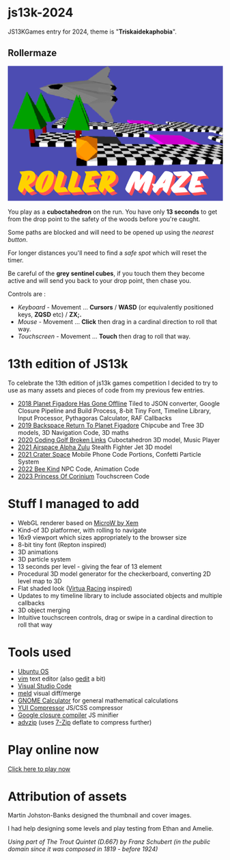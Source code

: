 # js13k-2024
JS13KGames entry for 2024, theme is "**Triskaidekaphobia**".

## Rollermaze

![Rollermaze](big_screenshot.png?raw=true "Rollermaze")

You play as a **cuboctahedron** on the run. You have only **13 seconds** to get from the drop point to the safety of the woods before you're caught.

Some paths are blocked and will need to be opened up using the _nearest button_.

For longer distances you'll need to find a _safe spot_ which will reset the timer.

Be careful of the **grey sentinel cubes**, if you touch them they become active and will send you back to your drop point, then chase you.

Controls are :

* *Keyboard* - Movement ... **Cursors** / **WASD** (or equivalently positioned keys, **ZQSD** etc) / **ZX;.**
* *Mouse* - Movement ... **Click** then drag in a cardinal direction to roll that way.
* *Touchscreen* - Movement ... **Touch** then drag to roll that way.

# 13th edition of JS13k
To celebrate the 13th edition of js13k games competition I decided to try to use as many assets and pieces of code from my previous few entries.

* [2018 Planet Figadore Has Gone Offline](https://js13kgames.com/entries/planet-figadore-has-gone-offline) Tiled to JSON converter, Google Closure Pipeline and Build Process, 8-bit Tiny Font, Timeline Library, Input Processor, Pythagoras Calculator, RAF Callbacks
* [2019 Backspace Return To Planet Figadore](https://js13kgames.com/entries/backspace-return-to-planet-figadore) Chipcube and Tree 3D models, 3D Navigation Code, 3D maths
* [2020 Coding Golf Broken Links](https://js13kgames.com/entries/coding-golf-broken-links) Cuboctahedron 3D model, Music Player
* [2021 Airspace Alpha Zulu](https://js13kgames.com/entries/airspace-alpha-zulu) Stealth Fighter Jet 3D model
* [2021 Crater Space](https://js13kgames.com/entries/crater-space) Mobile Phone Code Portions, Confetti Particle System
* [2022 Bee Kind](https://js13kgames.com/entries/bee-kind) NPC Code, Animation Code
* [2023 Princess Of Corinium](https://js13kgames.com/entries/princess-of-corinium) Touchscreen Code

# Stuff I managed to add
* WebGL renderer based on [MicroW by Xem](https://github.com/xem/microW)
* Kind-of 3D platformer, with rolling to navigate
* 16x9 viewport which sizes appropriately to the browser size
* 8-bit tiny font (Repton inspired)
* 3D animations
* 3D particle system
* 13 seconds per level - giving the fear of 13 element
* Procedural 3D model generator for the checkerboard, converting 2D level map to 3D
* Flat shaded look ([Virtua Racing](https://en.wikipedia.org/wiki/Virtua_Racing) inspired)
* Updates to my timeline library to include associated objects and multiple callbacks
* 3D object merging
* Intuitive touchscreen controls, drag or swipe in a cardinal direction to roll that way

# Tools used
* [Ubuntu OS](https://www.ubuntu.com/)
* [vim](https://github.com/vim) text editor (also [gedit](https://github.com/GNOME/gedit) a bit)
* [Visual Studio Code](https://code.visualstudio.com/)
* [meld](https://github.com/GNOME/meld) visual diff/merge
* [GNOME Calculator](https://apps.gnome.org/Calculator/) for general mathematical calculations
* [YUI Compressor](https://github.com/yui/yuicompressor) JS/CSS compressor
* [Google closure compiler](https://developers.google.com/closure/compiler/docs/gettingstarted_app) JS minifier
* [advzip](https://github.com/amadvance/advancecomp) (uses [7-Zip](https://sourceforge.net/projects/sevenzip/files/7-Zip/) deflate to compress further)

# Play online now
[Click here to play now](https://picosonic.github.io/js13k-2024/)

# Attribution of assets
Martin Johston-Banks designed the thumbnail and cover images.

I had help designing some levels and play testing from Ethan and Amelie.

_Using part of The Trout Quintet (D.667) by Franz Schubert (in the public domain since it was composed in 1819 - before 1924)_
